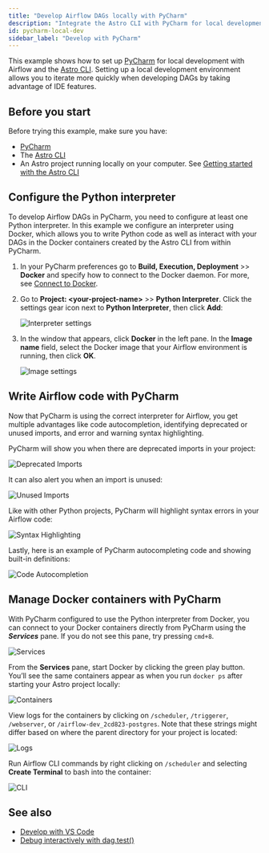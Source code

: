 ```yaml
---
title: "Develop Airflow DAGs locally with PyCharm"
description: "Integrate the Astro CLI with PyCharm for local development."
id: pycharm-local-dev
sidebar_label: "Develop with PyCharm"
---
```


This example shows how to set up [PyCharm](https://www.jetbrains.com/pycharm/) for local development with Airflow and the [Astro CLI](https://docs.astronomer.io/astro/cli/overview). Setting up a local development environment allows you to iterate more quickly when developing DAGs by taking advantage of IDE features.

## Before you start

Before trying this example, make sure you have:

- [PyCharm](https://www.jetbrains.com/pycharm/)
- The [Astro CLI](https://docs.astronomer.io/astro/cli/install-cli)
- An Astro project running locally on your computer. See [Getting started with the Astro CLI](https://docs.astronomer.io/astro/cli/get-started-cli)

## Configure the Python interpreter

To develop Airflow DAGs in PyCharm, you need to configure at least one Python interpreter. In this example we configure an interpreter using Docker, which allows you to write Python code as well as interact with your DAGs in the Docker containers created by the Astro CLI from within PyCharm.

1. In your PyCharm preferences go to **Build, Execution, Deployment** >> **Docker** and specify how to connect to the Docker daemon. For more, see [Connect to Docker](https://www.jetbrains.com/help/pycharm/docker.html#connect_to_docker).

2. Go to **Project: \<your-project-name\>** >> **Python Interpreter**. Click the settings gear icon next to **Python Interpreter**, then click **Add**:

    ![Interpreter settings](/img/examples/pycharm_local_dev_interpreter.png)

3. In the window that appears, click **Docker** in the left pane. In the **Image name** field, select the Docker image that your Airflow environment is running, then click **OK**.

    ![Image settings](/img/examples/pycharm_local_dev_docker_image.png)

## Write Airflow code with PyCharm

Now that PyCharm is using the correct interpreter for Airflow, you get multiple advantages like code autocompletion, identifying deprecated or unused imports, and error and warning syntax highlighting.

PyCharm will show you when there are deprecated imports in your project:

![Deprecated Imports](/img/examples/pycharm_local_dev_deprecated_import.png)

It can also alert you when an import is unused:

![Unused Imports](/img/examples/pycharm_local_dev_unused_import.png)

Like with other Python projects, PyCharm will highlight syntax errors in your Airflow code:

![Syntax Highlighting](/img/examples/pycharm_local_dev_syntax_highlighting.png)

Lastly, here is an example of PyCharm autocompleting code and showing built-in definitions:

![Code Autocompletion](/img/examples/pycharm_local_dev_autocomplete.png)

## Manage Docker containers with PyCharm

With PyCharm configured to use the Python interpreter from Docker, you can connect to your Docker containers directly from PyCharm using the ***Services*** pane. If you do not see this pane, try pressing `cmd+8`.

![Services](/img/examples/pycharm_local_dev_docker_services.png)

From the **Services** pane, start Docker by clicking the green play button. You’ll see the same containers appear as when you run `docker ps` after starting your Astro project locally:

![Containers](/img/examples/pycharm_local_dev_containers.png)

View logs for the containers by clicking on `/scheduler`, `/triggerer`, `/webserver`, or `/airflow-dev_2cd823-postgres`. Note that these strings might differ based on where the parent directory for your project is located:

![Logs](/img/examples/pycharm_local_dev_logs.png)

Run Airflow CLI commands by right clicking on `/scheduler` and selecting **Create Terminal** to bash into the container:

![CLI](/img/examples/pycharm_local_dev_cli.png)

## See also

- [Develop with VS Code](vscode-local-dev.md)
- [Debug interactively with dag.test()](https://docs.astronomer.io/learn/testing-airflow#debug-interactively-with-dagtest)
